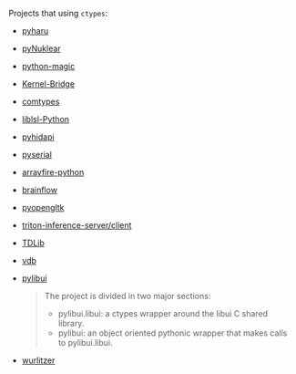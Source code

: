 Projects that using `ctypes`:

- [pyharu](https://github.com/libharu/libharu/tree/master/if/python)

- [pyNuklear](https://github.com/billsix/pyNuklear)

- [python-magic](https://github.com/ahupp/python-magic)

- [Kernel-Bridge](https://github.com/HoShiMin/Kernel-Bridge/blob/master/Python-Bridge/Python-Bridge.py)

- [comtypes](https://github.com/enthought/comtypes)

- [liblsl-Python](https://github.com/labstreaminglayer/liblsl-Python)

- [pyhidapi](https://github.com/apmorton/pyhidapi)

- [pyserial](https://github.com/pyserial/pyserial/blob/master/serial/win32.py)

- [arrayfire-python](https://github.com/arrayfire/arrayfire-python)

- [brainflow](https://github.com/brainflow-dev/brainflow/tree/master/python-package/brainflow)

- [pyopengltk](https://github.com/jonwright/pyopengltk)

- [triton-inference-server/client](https://github.com/triton-inference-server/client)

- [TDLib](https://github.com/tdlib/td/blob/master/example/python/tdjson_example.py)

- [vdb](https://github.com/ncbi/ncbi-vdb/blob/master/py_vdb/vdb.py)

- [pylibui](https://github.com/joaoventura/pylibui)
  
  > The project is divided in two major sections:
  > 
  > - pylibui.libui: a ctypes wrapper around the libui C shared library.
  > - pylibui: an object oriented pythonic wrapper that makes calls to pylibui.libui.

- [wurlitzer](https://github.com/minrk/wurlitzer)
